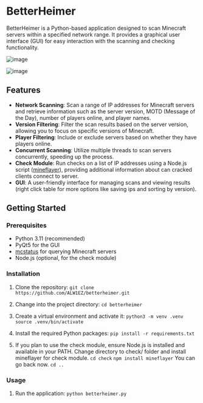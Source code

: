 # BetterHeimer

BetterHeimer is a Python-based application designed to scan Minecraft servers within a specified network range. It provides a graphical user interface (GUI) for easy interaction with the scanning and checking functionality.

![image](https://github.com/ALW1EZ/betterheimer/assets/46139228/60b06f78-ff45-402d-b54e-c1d8419d39b6)

![image](https://github.com/ALW1EZ/betterheimer/assets/46139228/2e5cad79-c3bc-4ba5-97f4-f4174ef19dc6)

## Features

- **Network Scanning**: Scan a range of IP addresses for Minecraft servers and retrieve information such as the server version, MOTD (Message of the Day), number of players online, and player names.
- **Version Filtering**: Filter the scan results based on the server version, allowing you to focus on specific versions of Minecraft.
- **Player Filtering**: Include or exclude servers based on whether they have players online.
- **Concurrent Scanning**: Utilize multiple threads to scan servers concurrently, speeding up the process.
- **Check Module**: Run checks on a list of IP addresses using a Node.js script ([mineflayer](https://github.com/PrismarineJS/mineflayer)), providing additional information about can cracked clients connect to server.
- **GUI**: A user-friendly interface for managing scans and viewing results (right click table for more options like saving ips and sorting by version).

## Getting Started

### Prerequisites

- Python 3.11 (recommended)
- PyQt5 for the GUI
- [mcstatus](https://github.com/py-mine/mcstatus) for querying Minecraft servers
- Node.js (optional, for the check module)

### Installation

1. Clone the repository:
`git clone https://github.com/ALW1EZ/betterheimer.git`

3. Change into the project directory:
`cd betterheimer`

4. Create a virtual environment and activate it:
`python3 -m venv .venv`
`source .venv/bin/activate`

5. Install the required Python packages:
`pip install -r requirements.txt`

6. If you plan to use the check module, ensure Node.js is installed and available in your PATH.
   Change directory to check/ folder and install mineflayer for check module.
`cd check`
`npm install mineflayer`
   You can go back now.
`cd ..`

### Usage

1. Run the application:
`python betterheimer.py`
